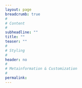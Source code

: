 ```yaml
---
layout: page
breadcrumb: true
#
# Content
#
subheadline: ""
title: ""
teaser: ""
#
# Styling
#
header: no
#
# Metainformation & Customization
#
permalink:
---
```


